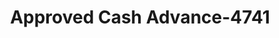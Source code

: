 ---
f_zip-code: 74601
f_state-code: OK
title: Approved Cash Advance-4741
f_phone: 580-718-0033
f_city-only: Ponca City
f_address: 2128 N 14th Street Ponca City
f_location-unique-id: '4741'
slug: approved-cash-advance-4741
updated-on: '2024-05-30T13:46:58.046Z'
created-on: '2024-05-30T13:36:59.803Z'
published-on: '2024-05-30T13:54:32.469Z'
f_city-state: cms/city/ponca-city-ok.md
f_company: cms/company/approved-cash-advance.md
f_state: cms/state/oklahoma.md
layout: '[payday-loan].html'
tags: payday-loan
---